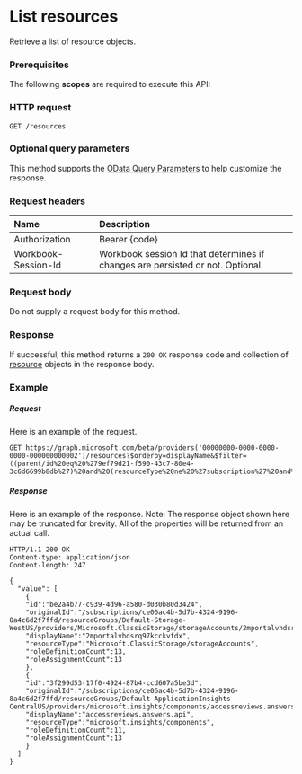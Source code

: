 # List resources

Retrieve a list of resource objects.
### Prerequisites
The following **scopes** are required to execute this API: 
### HTTP request
<!-- { "blockType": "ignored" } -->
```http
GET /resources
```
### Optional query parameters
This method supports the [OData Query Parameters](http://graph.microsoft.io/docs/overview/query_parameters) to help customize the response.

### Request headers
| Name      |Description|
|:----------|:----------|
| Authorization  | Bearer {code}|
| Workbook-Session-Id  | Workbook session Id that determines if changes are persisted or not. Optional.|

### Request body
Do not supply a request body for this method.
### Response
If successful, this method returns a `200 OK` response code and collection of [resource](../resources/resource.md) objects in the response body.
### Example
##### Request
Here is an example of the request.
<!-- {
  "blockType": "request",
  "name": "get_resources"
}-->
```http
GET https://graph.microsoft.com/beta/providers('00000000-0000-0000-0000-000000000002')/resources?$orderby=displayName&$filter=((parent/id%20eq%20%279ef79d21-f590-43c7-80e4-3c6d6699b8db%27)%20and%20(resourceType%20ne%20%27subscription%27%20and%20resourceType%20ne%20%27resourcegroup%27))&$expand=parent 
```
##### Response
Here is an example of the response. Note: The response object shown here may be truncated for brevity. All of the properties will be returned from an actual call.
<!-- {
  "blockType": "response",
  "truncated": true,
  "@odata.type": "microsoft.graph.resource",
  "isCollection": true
} -->
```http
HTTP/1.1 200 OK
Content-type: application/json
Content-length: 247

{
  "value": [
	{
	"id":"be2a4b77-c939-4d96-a580-d030b80d3424",
	"originalId":"/subscriptions/ce06ac4b-5d7b-4324-9196-8a4c6d2f7ffd/resourceGroups/Default-Storage-WestUS/providers/Microsoft.ClassicStorage/storageAccounts/2mportalvhdsrq97kcckvfdx",
	"displayName":"2mportalvhdsrq97kcckvfdx",
	"resourceType":"Microsoft.ClassicStorage/storageAccounts",
	"roleDefinitionCount":13,
	"roleAssignmentCount":13
	},
	{
	"id":"3f299d53-17f0-4924-87b4-ccd607a5be3d",
	"originalId":"/subscriptions/ce06ac4b-5d7b-4324-9196-8a4c6d2f7ffd/resourceGroups/Default-ApplicationInsights-CentralUS/providers/microsoft.insights/components/accessreviews.answers.api",
	"displayName":"accessreviews.answers.api",
	"resourceType":"microsoft.insights/components",
	"roleDefinitionCount":11,
	"roleAssignmentCount":13
    }
  ]
}
```

<!-- uuid: 8fcb5dbc-d5aa-4681-8e31-b001d5168d79
2015-10-25 14:57:30 UTC -->
<!-- {
  "type": "#page.annotation",
  "description": "List resources",
  "keywords": "",
  "section": "documentation",
  "tocPath": ""
}-->